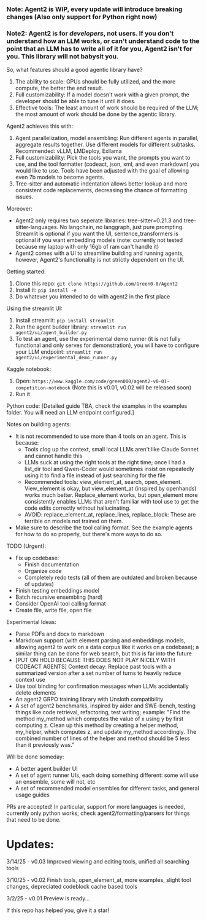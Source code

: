 ### Note: Agent2 is WIP, every update will introduce breaking changes (Also only support for Python right now)

### Note2: Agent2 is for *developers*, not users. If you don't understand how an LLM works, or can't understand code to the point that an LLM has to write all of it for you, Agent2 isn't for you. This library will not babysit you.

So, what features should a good agentic library have?
1. The ability to scale: GPUs should be fully utilized, and the more compute, the better the end result.
2. Full customizability: If a model doesn't work with a given prompt, the developer should be able to tune it until it does.
3. Effective tools: The least amount of work should be required of the LLM; the most amount of work should be done by the agentic library.

Agent2 achieves this with:
1. Agent parallelization, model ensembling: Run different agents in parallel, aggregate results together. Use different models for different subtasks. Recommended: vLLM, LMDeploy, Exllama
2. Full customizability: Pick the tools you want, the prompts you want to use, and the tool formatter (codeact, json, xml, and even markdown) you would like to use. Tools have been adjusted with the goal of allowing even 7b models to become agents.
3. Tree-sitter and automatic indentation allows better lookup and more consistent code replacements, decreasing the chance of formatting issues.

Moreover:
- Agent2 only requires two seperate libraries: tree-sitter=0.21.3 and tree-sitter-languages. No langchain, no langgraph, just pure prompting. Streamlit is optional if you want the UI, sentence_transformers is optional if you want embedding models (note: currently not tested because my laptop with only 16gb of ram can't handle it)
- Agent2 comes with a UI to streamline building and running agents, however, Agent2's functionality is not strictly dependent on the UI.

Getting started:
1. Clone this repo:
``git clone https://github.com/Green0-0/Agent2``
2. Install it:
``pip install -e``
3. Do whatever you intended to do with agent2 in the first place

Using the streamlit UI:
1. Install streamlit:
``pip install streamlit``
2. Run the agent builder library:
``streamlit run agent2/ui/agent_builder.py``
3. To test an agent, use the experimental demo runner (it is not fully functional and only serves for demonstration), you will have to configure your LLM endpoint:
``streamlit run agent2/ui/experimental_demo_runner.py``

Kaggle notebook:
1. Open:
``https://www.kaggle.com/code/green000/agent2-v0-01-competition-notebook`` (Note this is v0.01, v0.02 will be released soon)
2. Run it

Python code:
[Detailed guide TBA, check the examples in the examples folder. You will need an LLM endpoint configured.]

Notes on building agents:
- It is not recommended to use more than 4 tools on an agent. This is because:
    - Tools clog up the context, small local LLMs aren't like Claude Sonnet and cannot handle this
    - LLMs suck at using the right tools at the right time; once I had a list_dir tool and Qwen-Coder would sometimes insist on repeatedly using it to find a file instead of just searching for the file
    - Recommended tools: view_element_at, search, open_element. View_element is okay, but view_element_at (inspired by openhands) works much better. Replace_element works, but open_element more consistently enables LLMs that aren't familiar with tool use to get the code edits correctly without hallucinating.
    - AVOID: replace_element_at, replace_lines, replace_block: These are terrible on models not trained on them.
- Make sure to describe the tool calling format. See the example agents for how to do so properly, but there's more ways to do so.

TODO (Urgent):
- Fix up codebase:
    - Finish documentation
    - Organize code
    - Completely redo tests (all of them are outdated and broken because of updates)
- Finish testing embeddings model
- Batch recursive ensembling (hard)
- Consider OpenAI tool calling format
- Create file, write file, open file

Experimental Ideas:
- Parse PDFs and docx to markdown 
- Markdown support (with element parsing and embeddings models, allowing agent2 to work on a data corpus like it works on a codebase); a similar thing can be done for web search, but this is far into the future
- [PUT ON HOLD BECAUSE THIS DOES NOT PLAY NICELY WITH CODEACT AGENTS] Context decay: Replace past tools with a summarized version after a set number of turns to heavily reduce context use
- Use tool binding for confirmation messages when LLMs accidentally delete elements
- An agent2 GRPO training library with Unsloth compatibility
- A set of agent2 benchmarks, inspired by aider and SWE-bench, testing things like code retrieval, refactoring, test writing; example: "Find the method my_method which computes the value of x using y by first computing z. Clean up this method by creating a helper method, my_helper, which computes z, and update my_method accordingly. The combined number of lines of the helper and method should be 5 less than it previously was."

Will be done someday:
- A better agent builder UI
- A set of agent runner UIs, each doing something different: some will use an ensemble, some will not, etc
- A set of recommended model ensembles for different tasks, and general usage guides

PRs are accepted! In particular, support for more languages is needed, currently only python works; check agent2/formatting/parsers for things that need to be done.

# Updates:
3/14/25 - v0.03 Improved viewing and editing tools, unified all searching tools

3/10/25 - v0.02 Finish tools, open_element_at, more examples, slight tool changes, depreciated codeblock cache based tools

3/2/25 - v0.01 Preview is ready... 

If this repo has helped you, give it a star!